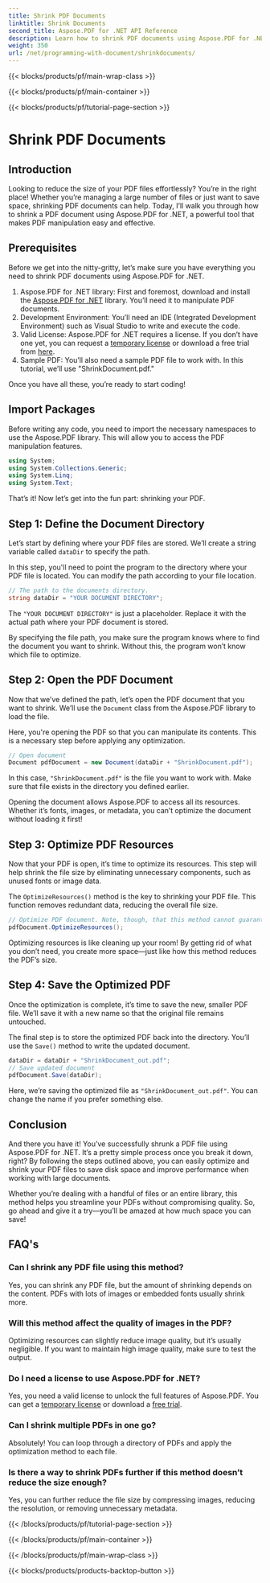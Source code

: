 ```yaml
---
title: Shrink PDF Documents
linktitle: Shrink Documents
second_title: Aspose.PDF for .NET API Reference
description: Learn how to shrink PDF documents using Aspose.PDF for .NET in this step-by-step guide. Optimize PDF resources and reduce file size without compromising quality.
weight: 350
url: /net/programming-with-document/shrinkdocuments/
---
```


{{< blocks/products/pf/main-wrap-class >}}

{{< blocks/products/pf/main-container >}}

{{< blocks/products/pf/tutorial-page-section >}}

# Shrink PDF Documents

## Introduction

Looking to reduce the size of your PDF files effortlessly? You’re in the right place! Whether you’re managing a large number of files or just want to save space, shrinking PDF documents can help. Today, I’ll walk you through how to shrink a PDF document using Aspose.PDF for .NET, a powerful tool that makes PDF manipulation easy and effective.

## Prerequisites

Before we get into the nitty-gritty, let’s make sure you have everything you need to shrink PDF documents using Aspose.PDF for .NET.

1. Aspose.PDF for .NET library: First and foremost, download and install the [Aspose.PDF for .NET](https://releases.aspose.com/pdf/net/) library. You’ll need it to manipulate PDF documents.
2. Development Environment: You’ll need an IDE (Integrated Development Environment) such as Visual Studio to write and execute the code.
3. Valid License: Aspose.PDF for .NET requires a license. If you don’t have one yet, you can request a [temporary license](https://purchase.aspose.com/temporary-license/) or download a free trial from [here](https://releases.aspose.com/).
4. Sample PDF: You’ll also need a sample PDF file to work with. In this tutorial, we’ll use "ShrinkDocument.pdf."

Once you have all these, you’re ready to start coding!


## Import Packages

Before writing any code, you need to import the necessary namespaces to use the Aspose.PDF library. This will allow you to access the PDF manipulation features.

```csharp
using System;
using System.Collections.Generic;
using System.Linq;
using System.Text;
```

That’s it! Now let’s get into the fun part: shrinking your PDF.

## Step 1: Define the Document Directory

Let’s start by defining where your PDF files are stored. We’ll create a string variable called `dataDir` to specify the path.

In this step, you'll need to point the program to the directory where your PDF file is located. You can modify the path according to your file location.

```csharp
// The path to the documents directory.
string dataDir = "YOUR DOCUMENT DIRECTORY";
```

The `"YOUR DOCUMENT DIRECTORY"` is just a placeholder. Replace it with the actual path where your PDF document is stored.

By specifying the file path, you make sure the program knows where to find the document you want to shrink. Without this, the program won’t know which file to optimize.


## Step 2: Open the PDF Document

Now that we’ve defined the path, let’s open the PDF document that you want to shrink. We’ll use the `Document` class from the Aspose.PDF library to load the file.

Here, you're opening the PDF so that you can manipulate its contents. This is a necessary step before applying any optimization.

```csharp
// Open document
Document pdfDocument = new Document(dataDir + "ShrinkDocument.pdf");
```

In this case, `"ShrinkDocument.pdf"` is the file you want to work with. Make sure that file exists in the directory you defined earlier.

Opening the document allows Aspose.PDF to access all its resources. Whether it’s fonts, images, or metadata, you can’t optimize the document without loading it first!

## Step 3: Optimize PDF Resources

Now that your PDF is open, it’s time to optimize its resources. This step will help shrink the file size by eliminating unnecessary components, such as unused fonts or image data.

The `OptimizeResources()` method is the key to shrinking your PDF file. This function removes redundant data, reducing the overall file size.

```csharp
// Optimize PDF document. Note, though, that this method cannot guarantee document shrinking
pdfDocument.OptimizeResources();
```

Optimizing resources is like cleaning up your room! By getting rid of what you don’t need, you create more space—just like how this method reduces the PDF’s size.

## Step 4: Save the Optimized PDF

Once the optimization is complete, it’s time to save the new, smaller PDF file. We’ll save it with a new name so that the original file remains untouched.

The final step is to store the optimized PDF back into the directory. You’ll use the `Save()` method to write the updated document.

```csharp
dataDir = dataDir + "ShrinkDocument_out.pdf";
// Save updated document
pdfDocument.Save(dataDir);
```

Here, we’re saving the optimized file as `"ShrinkDocument_out.pdf"`. You can change the name if you prefer something else.

## Conclusion

And there you have it! You’ve successfully shrunk a PDF file using Aspose.PDF for .NET. It’s a pretty simple process once you break it down, right? By following the steps outlined above, you can easily optimize and shrink your PDF files to save disk space and improve performance when working with large documents.

Whether you’re dealing with a handful of files or an entire library, this method helps you streamline your PDFs without compromising quality. So, go ahead and give it a try—you’ll be amazed at how much space you can save!

## FAQ's

### Can I shrink any PDF file using this method?
Yes, you can shrink any PDF file, but the amount of shrinking depends on the content. PDFs with lots of images or embedded fonts usually shrink more.

### Will this method affect the quality of images in the PDF?
Optimizing resources can slightly reduce image quality, but it’s usually negligible. If you want to maintain high image quality, make sure to test the output.

### Do I need a license to use Aspose.PDF for .NET?
Yes, you need a valid license to unlock the full features of Aspose.PDF. You can get a [temporary license](https://purchase.aspose.com/temporary-license/) or download a [free trial](https://releases.aspose.com/).

### Can I shrink multiple PDFs in one go?
Absolutely! You can loop through a directory of PDFs and apply the optimization method to each file.

### Is there a way to shrink PDFs further if this method doesn’t reduce the size enough?
Yes, you can further reduce the file size by compressing images, reducing the resolution, or removing unnecessary metadata.

{{< /blocks/products/pf/tutorial-page-section >}}

{{< /blocks/products/pf/main-container >}}

{{< /blocks/products/pf/main-wrap-class >}}

{{< blocks/products/products-backtop-button >}}
